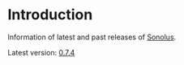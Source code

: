 # Introduction

Information of latest and past releases of [Sonolus](https://sonolus.com).

Latest version: [0.7.4](./versions/0.7.4.md)

